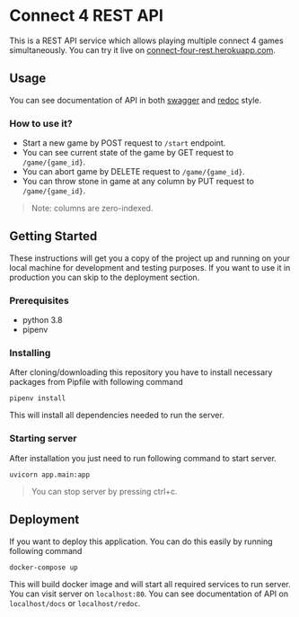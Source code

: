 # Connect 4 REST API

This is a REST API service which allows playing multiple connect 4 games simultaneously. You can try it live on [connect-four-rest.herokuapp.com](https://connect-four-rest.herokuapp.com/).


## Usage

You can see documentation of API in both [swagger](https://connect-four-rest.herokuapp.com/docs) and [redoc](https://connect-four-rest.herokuapp.com/redoc) style.

### How to use it?
- Start a new game by POST request to `/start` endpoint.
- You can see current state of the game by GET request to `/game/{game_id}`.
- You can abort game by DELETE request to `/game/{game_id}`.
- You can throw stone in game at any column by PUT request to `/game/{game_id}`. 

> Note: columns are zero-indexed.
 
## Getting Started
These instructions will get you a copy of the project up and running on your local machine for development and testing purposes. If you want to use it in production you can skip to the deployment section.

### Prerequisites

- python 3.8 
- pipenv

### Installing
After cloning/downloading this repository you have to install necessary packages from Pipfile with following command

```console
pipenv install
```

This will install all dependencies needed to run the server.

### Starting server

After installation you just need to run following command to start server.

```console
uvicorn app.main:app
```
> You can stop server by pressing ctrl+c.

## Deployment

If you want to deploy this application. You can do this easily by running following command

```console
docker-compose up
```

This will build docker image and will start all required services to run server. You can visit server on `localhost:80`.
You can see documentation of API on `localhost/docs` or `localhost/redoc`. 
